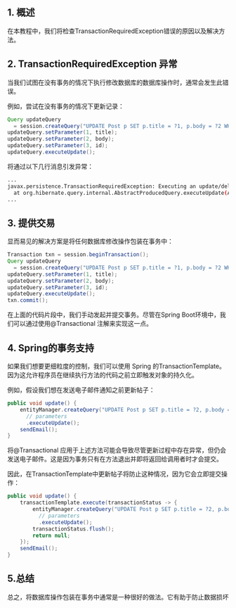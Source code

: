 ## 1. 概述

在本教程中，我们将检查TransactionRequiredException错误的原因以及解决方法。

## 2. TransactionRequiredException 异常

当我们试图在没有事务的情况下执行修改数据库的数据库操作时，通常会发生此错误。

例如，尝试在没有事务的情况下更新记录：

```java
Query updateQuery
  = session.createQuery("UPDATE Post p SET p.title = ?1, p.body = ?2 WHERE p.id = ?3");
updateQuery.setParameter(1, title);
updateQuery.setParameter(2, body);
updateQuery.setParameter(3, id);
updateQuery.executeUpdate();
```

将通过以下几行消息引发异常：

```bash
...
javax.persistence.TransactionRequiredException: Executing an update/delete query
  at org.hibernate.query.internal.AbstractProducedQuery.executeUpdate(AbstractProducedQuery.java:1586)
...
```

## 3. 提供交易

显而易见的解决方案是将任何数据库修改操作包装在事务中：

```java
Transaction txn = session.beginTransaction();
Query updateQuery
  = session.createQuery("UPDATE Post p SET p.title = ?1, p.body = ?2 WHERE p.id = ?3");
updateQuery.setParameter(1, title);
updateQuery.setParameter(2, body);
updateQuery.setParameter(3, id);
updateQuery.executeUpdate();
txn.commit();
```

在上面的代码片段中，我们手动发起并提交事务。尽管在Spring Boot环境中，我们可以通过使用@Transactional 注解来实现这一点。

## 4. Spring的事务支持

如果我们想要更细粒度的控制，我们可以使用 Spring 的TransactionTemplate。因为这允许程序员在继续执行方法的代码之前立即触发对象的持久化。

例如，假设我们想在发送电子邮件通知之前更新帖子：

```java
public void update() {
    entityManager.createQuery("UPDATE Post p SET p.title = ?2, p.body = ?3 WHERE p.id = ?1")
      // parameters
      .executeUpdate();
    sendEmail();
}
```

将@Transactional 应用于上述方法可能会导致尽管更新过程中存在异常，但仍会发送电子邮件。这是因为事务只有在方法退出并即将返回给调用者时才会提交。

因此，在TransactionTemplate中更新帖子将防止这种情况，因为它会立即提交操作：

```java
public void update() {
    transactionTemplate.execute(transactionStatus -> {
        entityManager.createQuery("UPDATE Post p SET p.title = ?2, p.body = ?3 WHERE p.id = ?1")
          // parameters
          .executeUpdate();
        transactionStatus.flush();
        return null;
    });
    sendEmail();
}
```

## 5.总结

总之，将数据库操作包装在事务中通常是一种很好的做法。它有助于防止数据损坏